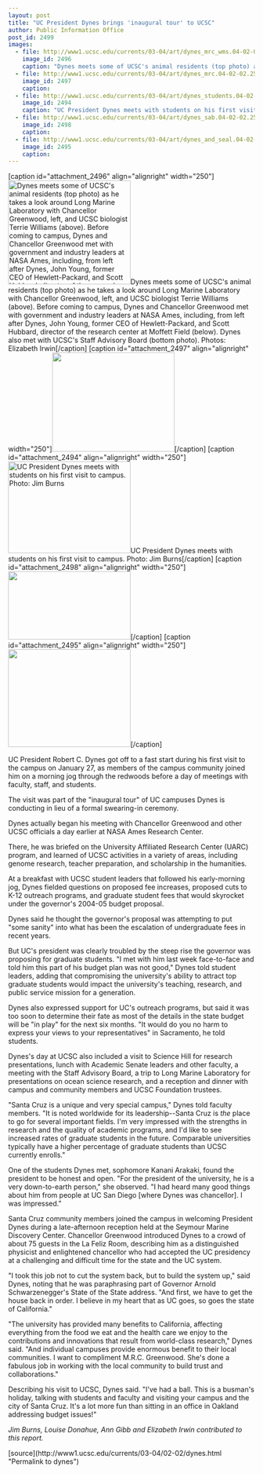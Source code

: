 ```yaml
---
layout: post
title: "UC President Dynes brings 'inaugural tour' to UCSC"
author: Public Information Office
post_id: 2499
images:
  - file: http://www1.ucsc.edu/currents/03-04/art/dynes_mrc_wms.04-02-02.250.jpg
    image_id: 2496
    caption: "Dynes meets some of UCSC's animal residents (top photo) as he takes a look around Long Marine Laboratory with Chancellor Greenwood, left, and UCSC biologist Terrie Williams (above). Before coming to campus, Dynes and Chancellor Greenwood met with government and industry leaders at NASA Ames, including, from left after Dynes, John Young, former CEO of Hewlett-Packard, and Scott Hubbard, director of the research center at Moffett Field (below). Dynes also met with UCSC's Staff Advisory Board (bottom photo). Photos: Elizabeth Irwin"
  - file: http://www1.ucsc.edu/currents/03-04/art/dynes_mrc.04-02-02.250.jpg
    image_id: 2497
    caption: 
  - file: http://www1.ucsc.edu/currents/03-04/art/dynes_students.04-02-02.250.jpg
    image_id: 2494
    caption: "UC President Dynes meets with students on his first visit to campus. Photo: Jim Burns"
  - file: http://www1.ucsc.edu/currents/03-04/art/dynes_sab.04-02-02.250.jpg
    image_id: 2498
    caption: 
  - file: http://www1.ucsc.edu/currents/03-04/art/dynes_and_seal.04-02-02.250.jpg
    image_id: 2495
    caption: 
---
```


[caption id="attachment_2496" align="alignright" width="250"]<a href="http://localhost/mysite/wp-content/uploads/2004/02/dynes_mrc_wms.04-02-02.250.jpg"><img class="size-full wp-image-2496" src="http://localhost/mysite/wp-content/uploads/2004/02/dynes_mrc_wms.04-02-02.250.jpg" alt="Dynes meets some of UCSC's animal residents (top photo) as he takes a look around Long Marine Laboratory with Chancellor Greenwood, left, and UCSC biologist Terrie Williams (above). Before coming to campus, Dynes and Chancellor Greenwood met with government and industry leaders at NASA Ames, including, from left after Dynes, John Young, former CEO of Hewlett-Packard, and Scott Hubbard, director of the research center at Moffett Field (below). Dynes also met with UCSC's Staff Advisory Board (bottom photo). Photos: Elizabeth Irwin" width="250" height="212" /></a>Dynes meets some of UCSC's animal residents (top photo) as he takes a look around Long Marine Laboratory with Chancellor Greenwood, left, and UCSC biologist Terrie Williams (above). Before coming to campus, Dynes and Chancellor Greenwood met with government and industry leaders at NASA Ames, including, from left after Dynes, John Young, former CEO of Hewlett-Packard, and Scott Hubbard, director of the research center at Moffett Field (below). Dynes also met with UCSC's Staff Advisory Board (bottom photo). Photos: Elizabeth Irwin[/caption]
[caption id="attachment_2497" align="alignright" width="250"]<a href="http://localhost/mysite/wp-content/uploads/2004/02/dynes_mrc.04-02-02.250.jpg"><img class="size-full wp-image-2497" src="http://localhost/mysite/wp-content/uploads/2004/02/dynes_mrc.04-02-02.250.jpg" alt="" width="250" height="202" /></a>[/caption]
[caption id="attachment_2494" align="alignright" width="250"]<a href="http://localhost/mysite/wp-content/uploads/2004/02/dynes_students.04-02-02.250.jpg"><img class="size-full wp-image-2494" src="http://localhost/mysite/wp-content/uploads/2004/02/dynes_students.04-02-02.250.jpg" alt="UC President Dynes meets with students on his first visit to campus. Photo: Jim Burns" width="250" height="187" /></a>UC President Dynes meets with students on his first visit to campus. Photo: Jim Burns[/caption]
[caption id="attachment_2498" align="alignright" width="250"]<a href="http://localhost/mysite/wp-content/uploads/2004/02/dynes_sab.04-02-02.250.jpg"><img class="size-full wp-image-2498" src="http://localhost/mysite/wp-content/uploads/2004/02/dynes_sab.04-02-02.250.jpg" alt="" width="250" height="139" /></a>[/caption]
[caption id="attachment_2495" align="alignright" width="250"]<a href="http://localhost/mysite/wp-content/uploads/2004/02/dynes_and_seal.04-02-02.250.jpg"><img class="size-full wp-image-2495" src="http://localhost/mysite/wp-content/uploads/2004/02/dynes_and_seal.04-02-02.250.jpg" alt="" width="250" height="199" /></a>[/caption]
<p>
  UC President Robert C. Dynes got off to a fast start during his first visit to the campus on January 27, as members of the campus community joined him on a morning jog through the redwoods before a day of meetings with faculty, staff, and students.<br>
</p>
<p>
  The visit was part of the "inaugural tour" of UC campuses Dynes is conducting in lieu of a formal swearing-in ceremony.<br>
</p>
<p>
  Dynes actually began his meeting with Chancellor Greenwood and other UCSC officials a day earlier at NASA Ames Research Center.
</p>
<p>
  There, he was briefed on the University Affiliated Research Center (UARC) program, and learned of UCSC activities in a variety of areas, including genome research, teacher preparation, and scholarship in the humanities.<br>
</p>
<p>
  At a breakfast with UCSC student leaders that followed his early-morning jog, Dynes fielded questions on proposed fee increases, proposed cuts to K-12 outreach programs, and graduate student fees that would skyrocket under the governor's 2004-05 budget proposal.<br>
</p>
<p>
  Dynes said he thought the governor's proposal was attempting to put "some sanity" into what has been the escalation of undergraduate fees in recent years.
</p>
<p>
  But UC's president was clearly troubled by the steep rise the governor was proposing for graduate students. "I met with him last week face-to-face and told him this part of his budget plan was not good," Dynes told student leaders, adding that compromising the university's ability to attract top graduate students would impact the university's teaching, research, and public service mission for a generation.<br>
</p>
<p>
  Dynes also expressed support for UC's outreach programs, but said it was too soon to determine their fate as most of the details in the state budget will be "in play" for the next six months. "It would do you no harm to express your views to your representatives" in Sacramento, he told students.<br>
</p>
<p>
  Dynes's day at UCSC also included a visit to Science Hill for research presentations, lunch with Academic Senate leaders and other faculty, a meeting with the Staff Advisory Board, a trip to Long Marine Laboratory for presentations on ocean science research, and a reception and dinner with campus and community members and UCSC Foundation trustees.<br>
</p>
<p>
  "Santa Cruz is a unique and very special campus," Dynes told faculty members. "It is noted worldwide for its leadership--Santa Cruz is <i>the</i> place to go for several important fields. I'm very impressed with the strengths in research and the quality of academic programs, and I'd like to see increased rates of graduate students in the future. Comparable universities typically have a higher percentage of graduate students than UCSC currently enrolls."<br>
</p>
<p>
  One of the students Dynes met, sophomore Kanani Arakaki, found the president to be honest and open. "For the president of the university, he is a very down-to-earth person," she observed. "I had heard many good things about him from people at UC San Diego [where Dynes was chancellor]. I was impressed."<br>
</p>
<p>
  Santa Cruz community members joined the campus in welcoming President Dynes during a late-afternoon reception held at the Seymour Marine Discovery Center. Chancellor Greenwood introduced Dynes to a crowd of about 75 guests in the La Feliz Room, describing him as a distinguished physicist and enlightened chancellor who had accepted the UC presidency at a challenging and difficult time for the state and the UC system.<br>
</p>
<p>
  "I took this job not to cut the system back, but to build the system up," said Dynes, noting that he was paraphrasing part of Governor Arnold Schwarzenegger's State of the State address. "And first, we have to get the house back in order. I believe in my heart that as UC goes, so goes the state of California."<br>
</p>
<p>
  "The university has provided many benefits to California, affecting everything from the food we eat and the health care we enjoy to the contributions and innovations that result from world-class research," Dynes said. "And individual campuses provide enormous benefit to their local communities. I want to compliment M.R.C. Greenwood. She's done a fabulous job in working with the local community to build trust and collaborations."<br>
</p>
<p>
  Describing his visit to UCSC, Dynes said. "I've had a ball. This is a busman's holiday, talking with students and faculty and visiting your campus and the city of Santa Cruz. It's a lot more fun than sitting in an office in Oakland addressing budget issues!"
</p>
<p>
  <i>Jim Burns, Louise Donahue, Ann Gibb and Elizabeth Irwin contributed to this report.</i>
</p>
[source](http://www1.ucsc.edu/currents/03-04/02-02/dynes.html "Permalink to dynes")
